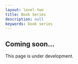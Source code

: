 ```yaml
---
layout: level-two
title: Book Series
description: null
keywords: book series
---
```


## Coming soon...

This page is under development.